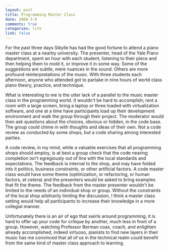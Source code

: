```yaml
--- 
layout: post
title: Programming Master Class
date: 2008-3-9
comments: true
categories: life
link: false
---
```

For the past three days Sibylle has had the good fortune to attend a piano master class at a nearby university.  The presenter, head of the Yale Piano department, spent an hour with each student, listening to their piece and then helping them to mold it, or improve it in some way.  Some of the suggestions are subtle, mere nuances in the sound.  Others are more profound reinterpretations of the music.  With three students each afternoon, anyone who attended got to partake in nine hours of world class piano theory, practice, and technique.

What is interesting to me is the utter lack of a parallel to the music master class in the programming world.  It wouldn't be hard to accomplish; rent a room with a large screen, bring a laptop or three loaded with virtualization software, and one at a time have participants load up their development environment and walk the group through their project.  The moderator would then ask questions about the choices, obvious or hidden, in the code base.  The group could chime in with thoughts and ideas of their own.  Not a code review as conducted by some shops, but a code sharing among interested parties.

A code review, in my mind, while a valuable exercises that all programming shops should employ, is at best a group check that the code nearing completion isn't egregiously out of line with the local standards and expectations.  The feedback is internal to the shop, and may have folded into it politics, business constraints, or other artificial factors.  A code master class would have some theme (optimization, or refactoring, or human factors, et cetera) and the presenters would be asked to bring examples that fit the theme.  The feedback from the master presenter wouldn't be limited to the needs of an individual shop or group.  Without the constraints of the local shop arbitrarily limiting the discussion, I think a master class setting would help all participants to increase their knowledge in a more collegial manner.

Unfortunately there is an air of ego that swirls around programming; it is hard to offer up your code for critique by another, much less in front of a group.  However, watching Professor Berman coax, coach, and enlighten already accomplished, indeed virtuoso, pianists to find new layers in their music has me convinced that all of us in the technical realm could benefit from the same kind of master class approach to learning.
